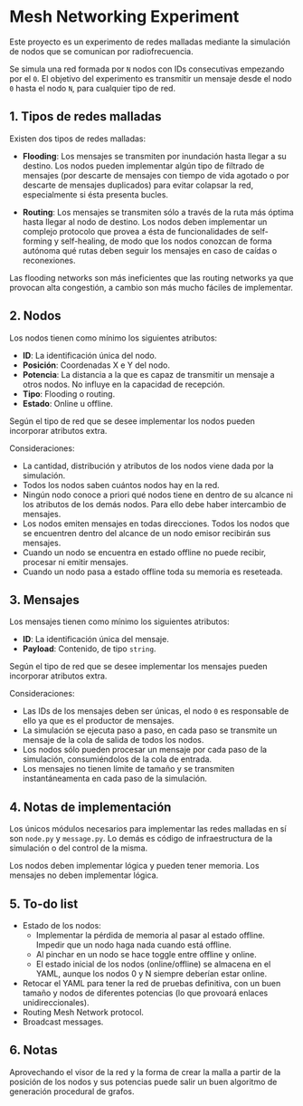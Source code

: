 # Mesh Networking Experiment

Este proyecto es un experimento de redes malladas mediante la simulación de nodos que se comunican por radiofrecuencia.

Se simula una red formada por `N` nodos con IDs consecutivas empezando por el `0`. El objetivo del experimento es transmitir un mensaje desde el nodo `0` hasta el nodo `N`, para cualquier tipo de red.

## 1. Tipos de redes malladas

Existen dos tipos de redes malladas:

- **Flooding**: Los mensajes se transmiten por inundación hasta llegar a su destino. Los nodos pueden implementar algún tipo de filtrado de mensajes (por descarte de mensajes con tiempo de vida agotado o por descarte de mensajes duplicados) para evitar colapsar la red, especialmente si ésta presenta bucles.

- **Routing**: Los mensajes se transmiten sólo a través de la ruta más óptima hasta llegar al nodo de destino. Los nodos deben implementar un complejo protocolo que provea a ésta de funcionalidades de self-forming y self-healing, de modo que los nodos conozcan de forma autónoma qué rutas deben seguir los mensajes en caso de caídas o reconexiones.

Las flooding networks son más ineficientes que las routing networks ya que provocan alta congestión, a cambio son más mucho fáciles de implementar.

## 2. Nodos

Los nodos tienen como mínimo los siguientes atributos:

- **ID**: La identificación única del nodo.
- **Posición**: Coordenadas X e Y del nodo.
- **Potencia**: La distancia a la que es capaz de transmitir un mensaje a otros nodos. No influye en la capacidad de recepción.
- **Tipo**: Flooding o routing.
- **Estado**: Online u offline.

Según el tipo de red que se desee implementar los nodos pueden incorporar atributos extra.

Consideraciones:

- La cantidad, distribución y atributos de los nodos viene dada por la simulación.
- Todos los nodos saben cuántos nodos hay en la red.
- Ningún nodo conoce a priori qué nodos tiene en dentro de su alcance ni los atributos de los demás nodos. Para ello debe haber intercambio de mensajes.
- Los nodos emiten mensajes en todas direcciones. Todos los nodos que se encuentren dentro del alcance de un nodo emisor recibirán sus mensajes.
- Cuando un nodo se encuentra en estado offline no puede recibir, procesar ni emitir mensajes.
- Cuando un nodo pasa a estado offline toda su memoria es reseteada.

## 3. Mensajes

Los mensajes tienen como mínimo los siguientes atributos:

- **ID**: La identificación única del mensaje.
- **Payload**: Contenido, de tipo `string`.

Según el tipo de red que se desee implementar los mensajes pueden incorporar atributos extra.

Consideraciones:

- Las IDs de los mensajes deben ser únicas, el nodo `0` es responsable de ello ya que es el productor de mensajes.
- La simulación se ejecuta paso a paso, en cada paso se transmite un mensaje de la cola de salida de todos los nodos.
- Los nodos sólo pueden procesar un mensaje por cada paso de la simulación, consumiéndolos de la cola de entrada.
- Los mensajes no tienen límite de tamaño y se transmiten instantáneamenta en cada paso de la simulación.

## 4. Notas de implementación

Los únicos módulos necesarios para implementar las redes malladas en sí son `node.py` y `message.py`. Lo demás es código de infraestructura de la simulación o del control de la misma.

Los nodos deben implementar lógica y pueden tener memoria. Los mensajes no deben implementar lógica.

## 5. To-do list

- Estado de los nodos:
  - Implementar la pérdida de memoria al pasar al estado offline. Impedir que un nodo haga nada cuando está offline.
  - Al pinchar en un nodo se hace toggle entre offline y online.
  - El estado inicial de los nodos (online/offline) se almacena en el YAML, aunque los nodos 0 y N siempre deberían estar online.
- Retocar el YAML para tener la red de pruebas definitiva, con un buen tamaño y nodos de diferentes potencias (lo que provoará enlaces unidireccionales).
- Routing Mesh Network protocol.
- Broadcast messages.

## 6. Notas

Aprovechando el visor de la red y la forma de crear la malla a partir de la posición de los nodos y sus potencias puede salir un buen algoritmo de generación procedural de grafos.

